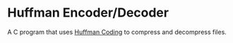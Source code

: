 # Huffman Encoder/Decoder
 A C program that uses [Huffman Coding](https://en.wikipedia.org/wiki/Huffman_coding) to compress and decompress files.
